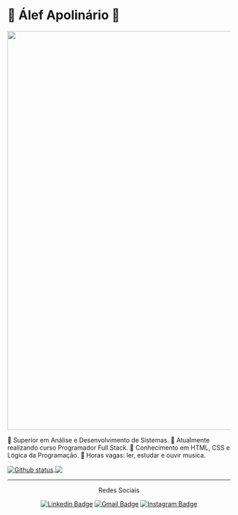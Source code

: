 <!DOCTYPE html>
<html>
 
 <head>
   
  <h1> <strong>🍙 Álef Apolinário 🍙</strong></h1>
 
 </head>
 
 <body>

  <img src="https://media.tenor.com/oC706nzchFQAAAAC/kiba-naruto.gif" width="900px"/>

 🍙 Superior em Análise e Desenvolvimento de Sistemas.
       🍙 Atualmente realizando curso Programador Full Stack.
       🍙 Conhecimento em HTML, CSS e Lógica da Programação.
 🍙 Horas vagas: ler, estudar e ouvir musica.

<a href="https://github.com/AlefCAp">
  <img align="center" src="https://github-readme-stats.vercel.app/api?username=AlefCAp&show_icons=true&theme=dark" alt="Github status" />
</a>
<a href="https://github.com/AlefCAp">
  <img align="center" src="https://github-readme-stats.vercel.app/api/top-langs/?username=AlefCAp&layout=compact&theme=dark" />
</a>
  
</body>

<foot>
 
<br>
<hr>
<p align="center"> <stronge>Redes Sociais</stronge> </p>

<div align="center">
 
[![Linkedin Badge](https://img.shields.io/badge/-Linkedin-6633cc?style=flat-square&logo=Linkedin&logoColor=white&color=black&link=https://www.linkedin.com/in/alefapolinario/)](https://www.linkedin.com/in/alefapolinario/)
[![Gmail Badge](https://img.shields.io/badge/-Gmail-c14438?style=flat-square&logo=Gmail&color=black&logoColor=white&link=mailto:alefapolinario29@gmail.com)](mailto:alefapolinario29@gmail.com)
[![Instagram Badge](https://img.shields.io/badge/-Instagram-6633cc?style=flat-square&logo=Instagram&color=black&logoColor=white&link=https://www.instagram.com/_capolinario_/)](https://www.instagram.com/_capolinario_/)

</div>

</foot>

</html>
